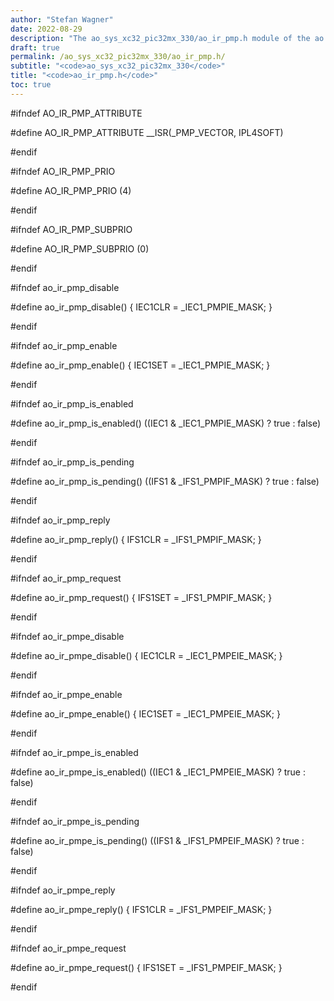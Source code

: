 ```yaml
---
author: "Stefan Wagner"
date: 2022-08-29
description: "The ao_sys_xc32_pic32mx_330/ao_ir_pmp.h module of the ao real-time operating system."
draft: true
permalink: /ao_sys_xc32_pic32mx_330/ao_ir_pmp.h/ 
subtitle: "<code>ao_sys_xc32_pic32mx_330</code>"
title: "<code>ao_ir_pmp.h</code>"
toc: true
---
```


#ifndef AO_IR_PMP_ATTRIBUTE

#define AO_IR_PMP_ATTRIBUTE         __ISR(_PMP_VECTOR, IPL4SOFT)

#endif

#ifndef AO_IR_PMP_PRIO

#define AO_IR_PMP_PRIO              (4)

#endif

#ifndef AO_IR_PMP_SUBPRIO

#define AO_IR_PMP_SUBPRIO           (0)

#endif

#ifndef ao_ir_pmp_disable

#define ao_ir_pmp_disable()         { IEC1CLR = _IEC1_PMPIE_MASK; }

#endif

#ifndef ao_ir_pmp_enable

#define ao_ir_pmp_enable()          { IEC1SET = _IEC1_PMPIE_MASK; }

#endif

#ifndef ao_ir_pmp_is_enabled

#define ao_ir_pmp_is_enabled()      ((IEC1 & _IEC1_PMPIE_MASK) ? true : false)

#endif

#ifndef ao_ir_pmp_is_pending

#define ao_ir_pmp_is_pending()      ((IFS1 & _IFS1_PMPIF_MASK) ? true : false)

#endif

#ifndef ao_ir_pmp_reply

#define ao_ir_pmp_reply()           { IFS1CLR = _IFS1_PMPIF_MASK; }

#endif

#ifndef ao_ir_pmp_request

#define ao_ir_pmp_request()         { IFS1SET = _IFS1_PMPIF_MASK; }

#endif

#ifndef ao_ir_pmpe_disable

#define ao_ir_pmpe_disable()        { IEC1CLR = _IEC1_PMPEIE_MASK; }

#endif

#ifndef ao_ir_pmpe_enable

#define ao_ir_pmpe_enable()         { IEC1SET = _IEC1_PMPEIE_MASK; }

#endif

#ifndef ao_ir_pmpe_is_enabled

#define ao_ir_pmpe_is_enabled()     ((IEC1 & _IEC1_PMPEIE_MASK) ? true : false)

#endif

#ifndef ao_ir_pmpe_is_pending

#define ao_ir_pmpe_is_pending()     ((IFS1 & _IFS1_PMPEIF_MASK) ? true : false)

#endif

#ifndef ao_ir_pmpe_reply

#define ao_ir_pmpe_reply()          { IFS1CLR = _IFS1_PMPEIF_MASK; }

#endif

#ifndef ao_ir_pmpe_request

#define ao_ir_pmpe_request()        { IFS1SET = _IFS1_PMPEIF_MASK; }

#endif

